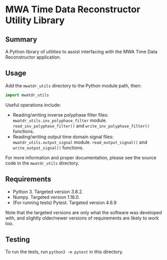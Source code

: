 # MWA Time Data Reconstructor Utility Library

## Summary

A Python library of utilities to assist interfacing with the MWA Time Data Reconstructor application.

## Usage

Add the `mwatdr_utils` directory to the Python module path, then:

```python
import mwatdr_utils
```

Useful operations include:

- Reading/writing inverse polyphase filter files: `mwatdr_utils.inv_polyphase_filter` module. `read_inv_polyphase_filter()` and `write_inv_polyphase_filter()` functions.
- Reading/writing output time domain signal files: `mwatdr_utils.output_signal` module. `read_output_signal()` and `write_output_signal()` functions.

For more information and proper documentation, please see the source code in the `mwatdr_utils` directory.

## Requirements

- Python 3. Targeted version 3.8.2.
- Numpy. Targeted version 1.18.0.
- (For running tests) Pytest. Targeted version 4.6.9

Note that the targeted versions are only what the software was developed with, and slightly older/newer versions of requirements are likely to work too.

## Testing

To run the tests, run `python3 -m pytest` in this directory.
